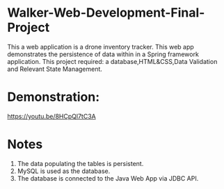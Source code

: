 # Walker-Web-Development-Final-Project
This a web application is a drone inventory tracker. This web app demonstrates the persistence of data within in a Spring framework application. This project required: a database,HTML&CSS,Data Validation and Relevant State Management.



# Demonstration:
https://youtu.be/8HCpQl7tC3A


# Notes
1. The data populating the tables is persistent. 
2. MySQL is used as the database.
3. The database is connected to the Java Web App via JDBC API. 



